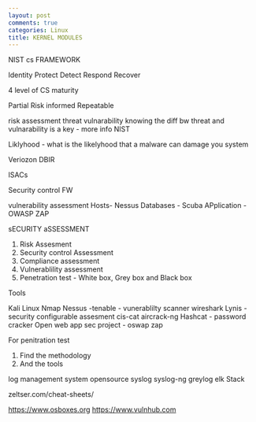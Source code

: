 ```yaml
---
layout: post
comments: true
categories: Linux
title: KERNEL MODULES
---
```


NIST cs FRAMEWORK

Identity
Protect
Detect
Respond
Recover

4 level of CS maturity

Partial
Risk informed
Repeatable

risk assessment
threat
vulnarability
knowing the diff bw threat and vulnarability is a key - more info NIST

Liklyhood - what is the likelyhood that a malware can damage you system

Veriozon DBIR

ISACs

Security control FW

vulnerability assessment
Hosts- Nessus
Databases - Scuba
APplication - OWASP ZAP

sECURITY aSSESSMENT
1. Risk Assesment
2. Security control Assessment
3. Compliance assessment
4. Vulnerablility assessment
5. Penetration test - White box, Grey box and Black box

Tools

Kali Linux
Nmap
Nessus -tenable - vunerablilty scanner
wireshark
Lynis - security configurable assesment
cis-cat
aircrack-ng
Hashcat - password cracker
Open web app sec project - oswap zap

For penitration test
1. Find the methodology
2. And the tools

log management system
opensource
syslog
syslog-ng
greylog
elk Stack

zeltser.com/cheat-sheets/


https://www.osboxes.org
https://www.vulnhub.com




